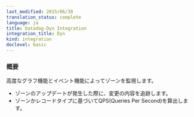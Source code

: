 ```yaml
---
last_modified: 2015/06/30
translation_status: complete
language: ja
title: Datadog-Dyn Integration
integration_title: Dyn
kind: integration
doclevel: basic
---
```


<!-- Monitor your zones with advanced graphs and events.

* Keep track of the changes made when a zone is updated
* Analyze the QPS made by zone or record type thanks to advanced graphing tools -->

### 概要


高度なグラフ機能とイベント機能によってゾーンを監視します。

* ゾーンのアップデートが発生した際に、変更の内容を追跡します。
* ゾーンかレコードタイプに基づいてQPS(Queries Per Second)を算出します。
